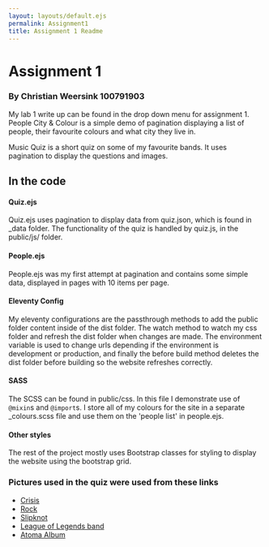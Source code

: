 ```yaml
---
layout: layouts/default.ejs
permalink: Assignment1
title: Assignment 1 Readme
---
```

# Assignment 1
### By Christian Weersink 100791903

My lab 1 write up can be found in the drop down menu for assignment 1.
People City & Colour is a simple demo of pagination displaying a list of people, their favourite colours and what city they live in.

Music Quiz is a short quiz on some of my favourite bands. It uses pagination to display the questions and images.

## In the code
#### Quiz.ejs
Quiz.ejs uses pagination to display data from quiz.json, which is found in _data folder. The functionality of the quiz is handled by quiz.js, in the public/js/ folder. 
#### People.ejs
People.ejs was my first attempt at pagination and contains some simple data, displayed in pages with 10 items per page.
#### Eleventy Config
My eleventy configurations are the passthrough methods to add the public folder content inside of the dist folder. The watch method to watch my css folder and refresh the dist folder when changes are made. The environment variable is used to change urls depending if the environment is development or production, and finally the before build method deletes the dist folder before building so the website refreshes correctly.
#### SASS 
The SCSS can be found in public/css. In this file I demonstrate use of `@mixin`s and `@import`s. I store all of my colours for the site in a separate _colours.scss file and use them on the 'people list' in people.ejs. 
#### Other styles
The rest of the project mostly uses Bootstrap classes for styling to display the website using the bootstrap grid.



### Pictures used in the quiz were used from these links
- [Crisis](https://upload.wikimedia.org/wikipedia/en/a/a0/Orig_Crisis_300RGB.jpg)
- [Rock](https://atlas-content-cdn.pixelsquid.com/stock-images/rock-stone-AvXzl49-600.jpg)
- [Slipknot](https://www.rollingstone.co.uk/wp-content/uploads/sites/2/2021/11/Slipknot2021.png)
- [League of Legends band](https://afkgaming.com/esports/news/league-of-legends-in-game-band-pentakill-is-back-with-new-album-and-skins)
- [Atoma Album](https://i.ytimg.com/vi/C_voh9WFbsM/maxresdefault.jpg)